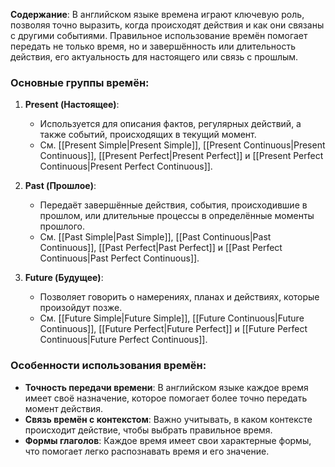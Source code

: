**Содержание**: В английском языке времена играют ключевую роль, позволяя точно выразить, когда происходят действия и как они связаны с другими событиями. Правильное использование времён помогает передать не только время, но и завершённость или длительность действия, его актуальность для настоящего или связь с прошлым.

### Основные группы времён:

1. **Present (Настоящее)**:
    
    - Используется для описания фактов, регулярных действий, а также событий, происходящих в текущий момент.
    - См. [[Present Simple|Present Simple]], [[Present Continuous|Present Continuous]], [[Present Perfect|Present Perfect]] и [[Present Perfect Continuous|Present Perfect Continuous]].
2. **Past (Прошлое)**:
    
    - Передаёт завершённые действия, события, происходившие в прошлом, или длительные процессы в определённые моменты прошлого.
    - См. [[Past Simple|Past Simple]], [[Past Continuous|Past Continuous]], [[Past Perfect|Past Perfect]] и [[Past Perfect Continuous|Past Perfect Continuous]].
3. **Future (Будущее)**:
    
    - Позволяет говорить о намерениях, планах и действиях, которые произойдут позже.
    - См. [[Future Simple|Future Simple]], [[Future Continuous|Future Continuous]], [[Future Perfect|Future Perfect]] и [[Future Perfect Continuous|Future Perfect Continuous]].

### Особенности использования времён:

- **Точность передачи времени**: В английском языке каждое время имеет своё назначение, которое помогает более точно передать момент действия.
- **Связь времён с контекстом**: Важно учитывать, в каком контексте происходит действие, чтобы выбрать правильное время.
- **Формы глаголов**: Каждое время имеет свои характерные формы, что помогает легко распознавать время и его значение.